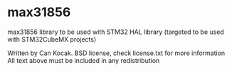 # max31856
max31856 library to be used with STM32 HAL library (targeted to be used with STM32CubeMX projects)

Written by Can Kocak. BSD license, check license.txt for more information All text above must be included in any redistribution
